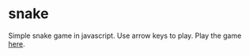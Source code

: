 # snake
Simple snake game in javascript.
Use arrow keys to play.
Play the game [here](https://dcheun.github.io/snake/).

